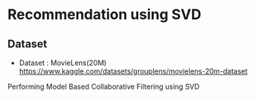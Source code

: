 # Recommendation using SVD

## Dataset 
- Dataset : MovieLens(20M) https://www.kaggle.com/datasets/grouplens/movielens-20m-dataset

Performing Model Based Collaborative Filtering using SVD

